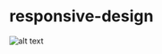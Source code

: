 # responsive-design
![alt text](https://github.com/andrea78novi/responsive-design/desktop.png?raw=true)
